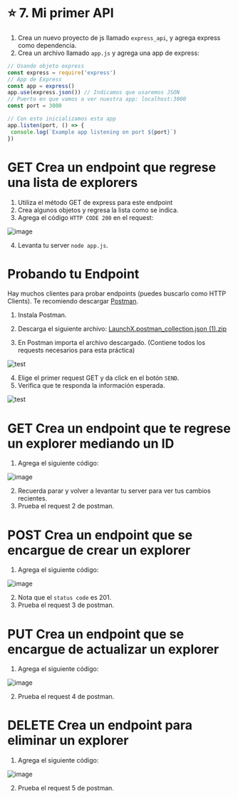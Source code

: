 # ⭐️ 7. Mi primer API

1. Crea un nuevo proyecto de js llamado `express_api`, y agrega express como dependencia.
2. Crea un archivo llamado `app.js` y agrega una app de express:

```js
// Usando objeto express
const express = require('express')
// App de Express
const app = express()
app.use(express.json()) // Indicamos que usaremos JSON
// Puerto en que vamos a ver nuestra app: localhost:3000
const port = 3000

// Con esto inicializamos esta app
app.listen(port, () => {
 console.log(`Example app listening on port ${port}`)
})
```

# GET Crea un endpoint que regrese una lista de explorers

1. Utiliza el método GET de express para este endpoint
2. Crea algunos objetos y regresa la lista como se indica.
3. Agrega el código `HTTP CODE 200` en el request:

![image](https://user-images.githubusercontent.com/17634377/163704396-f9c4ab2d-0aeb-4a00-9cc1-1507388c2b47.png)

4. Levanta tu server `node app.js`.

# Probando tu Endpoint

Hay muchos clientes para probar endpoints (puedes buscarlo como HTTP Clients). Te recomiendo descargar [Postman](https://www.postman.com/).

1. Instala Postman.
2. Descarga el siguiente archivo: [LaunchX.postman_collection.json (1).zip](https://github.com/LaunchX-InnovaccionVirtual/MissionNodeJS/files/8515523/LaunchX.postman_collection.json.1.zip)

3. En Postman importa el archivo descargado. (Contiene todos los requests necesarios para esta práctica)

![test](https://user-images.githubusercontent.com/17634377/163704544-ae9ef6c4-3e25-4481-a483-3cfaefe27e5c.gif)

4. Elige el primer request GET y da click en el botón `SEND`.
5. Verifica que te responda la información esperada.

![test](https://user-images.githubusercontent.com/17634377/163704616-c43526c2-6bd7-4662-8cca-970863775850.gif)

# GET Crea un endpoint que te regrese un explorer mediando un ID 

1. Agrega el siguiente código:

![image](https://user-images.githubusercontent.com/17634377/163704656-f916d306-af9f-4532-8cac-9e6b69091eda.png)

2. Recuerda parar y volver a levantar tu server para ver tus cambios recientes.
3. Prueba el request 2 de postman.

# POST Crea un endpoint que se encargue de crear un explorer 

1. Agrega el siguiente código:

![image](https://user-images.githubusercontent.com/17634377/163704695-c4c3c9dc-4922-4db1-acc1-f550562bafb6.png)

2. Nota que el `status code` es 201.
3. Prueba el request 3 de postman.

# PUT Crea un endpoint que se encargue de actualizar un explorer

1. Agrega el siguiente código:

![image](https://user-images.githubusercontent.com/17634377/163704739-d2d44eff-499f-46be-bc8f-4ddcc4d3abbb.png)

2. Prueba el request 4 de postman.

# DELETE Crea un endpoint para eliminar un explorer

1. Agrega el siguiente código:

![image](https://user-images.githubusercontent.com/17634377/163704760-fa8d67d4-bd16-489e-940e-dd5703b3eafa.png)

2. Prueba el request 5 de postman.